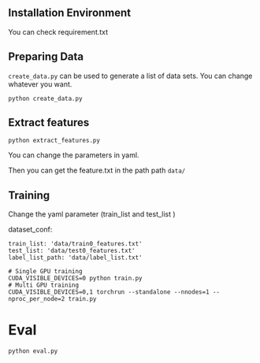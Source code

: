 

## Installation Environment
   You can check requirement.txt


## Preparing Data

`create_data.py` can be used to generate a list of data sets. You can change whatever you want.

```shell
python create_data.py
```

## Extract features
```shell
python extract_features.py
```

You can change the parameters in yaml.

Then you can get the feature.txt in the path  path `data/`



## Training

Change the yaml parameter (train_list and test_list )

  dataset_conf:

    train_list: 'data/train0_features.txt'
    test_list: 'data/test0_features.txt'
    label_list_path: 'data/label_list.txt'

```shell
# Single GPU training
CUDA_VISIBLE_DEVICES=0 python train.py
# Multi GPU training
CUDA_VISIBLE_DEVICES=0,1 torchrun --standalone --nnodes=1 --nproc_per_node=2 train.py
```


# Eval
```shell
python eval.py
```



